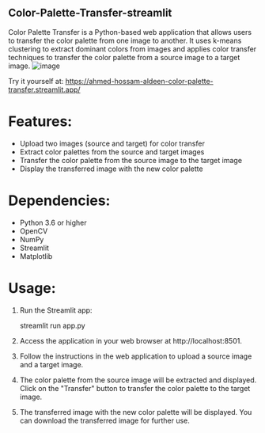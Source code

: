 ## Color-Palette-Transfer-streamlit

Color Palette Transfer is a Python-based web application that allows users to transfer the color palette from one image to another. It uses k-means clustering to extract dominant colors from images and applies color transfer techniques to transfer the color palette from a source image to a target image.
![image](https://user-images.githubusercontent.com/61332730/232659774-7e4999d3-0acc-4de1-9cd4-4a8553214ce5.png)

Try it yourself at: https://ahmed-hossam-aldeen-color-palette-transfer.streamlit.app/
# Features:

- Upload two images (source and target) for color transfer
- Extract color palettes from the source and target images
- Transfer the color palette from the source image to the target image
- Display the transferred image with the new color palette

# Dependencies:

- Python 3.6 or higher
- OpenCV
- NumPy
- Streamlit
- Matplotlib

# Usage:

1. Run the Streamlit app:

   streamlit run app.py

2. Access the application in your web browser at http://localhost:8501.

3. Follow the instructions in the web application to upload a source image and a target image.

4. The color palette from the source image will be extracted and displayed. Click on the "Transfer" button to transfer the color palette to the target image.

5. The transferred image with the new color palette will be displayed. You can download the transferred image for further use.
